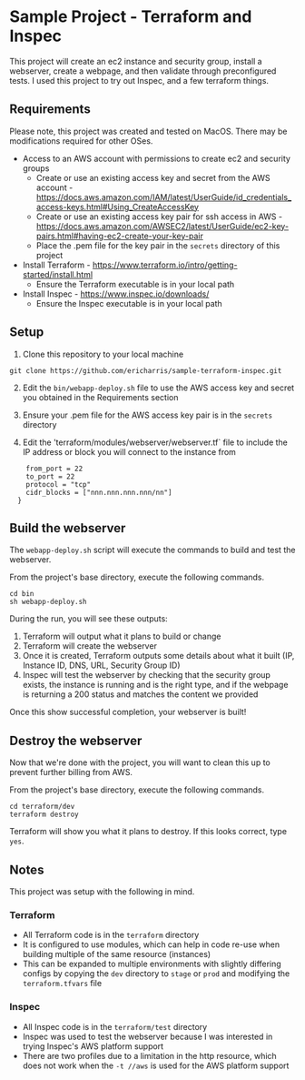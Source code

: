 # Sample Project - Terraform and Inspec
This project will create an ec2 instance and security group, install a webserver, create a webpage, and then validate through preconfigured tests. I used this project to try out Inspec, and a few terraform things.

## Requirements
Please note, this project was created and tested on MacOS. There may be modifications required for other OSes.

* Access to an AWS account with permissions to create ec2 and security groups
    * Create or use an existing access key and secret from the AWS account - https://docs.aws.amazon.com/IAM/latest/UserGuide/id_credentials_access-keys.html#Using_CreateAccessKey
    * Create or use an existing access key pair for ssh access in AWS - https://docs.aws.amazon.com/AWSEC2/latest/UserGuide/ec2-key-pairs.html#having-ec2-create-your-key-pair
    * Place the .pem file for the key pair in the `secrets` directory of this project
* Install Terraform - https://www.terraform.io/intro/getting-started/install.html
    * Ensure the Terraform executable is in your local path
* Install Inspec - https://www.inspec.io/downloads/
    * Ensure the Inspec executable is in your local path

## Setup
1. Clone this repository to your local machine

```
git clone https://github.com/ericharris/sample-terraform-inspec.git
```

2. Edit the `bin/webapp-deploy.sh` file to use the AWS access key and secret you obtained in the Requirements section

3. Ensure your .pem file for the AWS access key pair is in the `secrets` directory

4. Edit the 'terraform/modules/webserver/webserver.tf` file to include the IP address or block you will connect to the instance from
```ingress {
    from_port = 22
    to_port = 22
    protocol = "tcp"
    cidr_blocks = ["nnn.nnn.nnn.nnn/nn"]
  }
```

## Build the webserver
The `webapp-deploy.sh` script will execute the commands to build and test the webserver.

From the project's base directory, execute the following commands.

```
cd bin
sh webapp-deploy.sh
```

During the run, you will see these outputs:

1. Terraform will output what it plans to build or change
2. Terraform will create the webserver
3. Once it is created, Terraform outputs some details about what it built (IP, Instance ID, DNS, URL, Security Group ID)
4. Inspec will test the webserver by checking that the security group exists, the instance is running and is the right type, and if the webpage is returning a 200 status and matches the content we provided

Once this show successful completion, your webserver is built!

## Destroy the webserver
Now that we're done with the project, you will want to clean this up to prevent further billing from AWS.

From the project's base directory, execute the following commands.

```
cd terraform/dev
terraform destroy
```

Terraform will show you what it plans to destroy. If this looks correct, type `yes`.

## Notes
This project was setup with the following in mind.

### Terraform
* All Terraform code is in the `terraform` directory
* It is configured to use modules, which can help in code re-use when building multiple of the same resource (instances)
* This can be expanded to multiple environments with slightly differing configs by copying the `dev` directory to `stage` or `prod` and modifying the `terraform.tfvars` file

### Inspec
* All Inspec code is in the `terraform/test` directory
* Inspec was used to test the webserver because I was interested in trying Inspec's AWS platform support
* There are two profiles due to a limitation in the http resource, which does not work when the `-t //aws` is used for the AWS platform support
